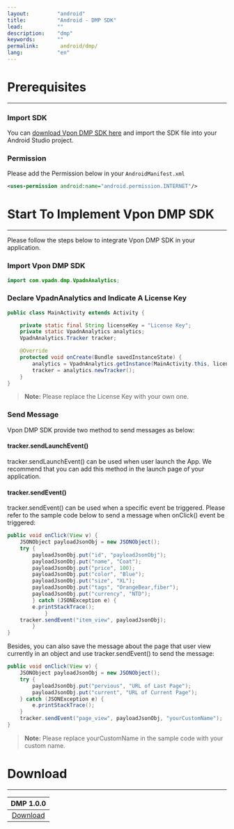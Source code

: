 ```yaml
---
layout:         "android"
title:          "Android - DMP SDK"
lead:           ""
description:    "dmp"
keywords:       ""
permalink:       android/dmp/
lang:           "en"
---
```


# Prerequisites
---

### Import SDK
You can [download Vpon DMP SDK here](http://m.vpadn.com/sdk/vpadn-dmp-obf1.0.0-1507221044-4b374f5.jar) and import the SDK file into your Android Studio project.

### Permission
Please add the Permission below in your `AndroidManifest.xml`

```xml
<uses-permission android:name="android.permission.INTERNET"/>
```

# Start To Implement Vpon DMP SDK
---
Please follow the steps below to integrate Vpon DMP SDK in your application.

### Import Vpon DMP SDK

```java
import com.vpadn.dmp.VpadnAnalytics;
```

### Declare VpadnAnalytics and Indicate A License Key

```java
public class MainActivity extends Activity {

	private static final String licenseKey = "License Key";
	private static VpadnAnalytics analytics;
	VpadnAnalytics.Tracker tracker;

	@Override
	protected void onCreate(Bundle savedInstanceState) {
		analytics = VpadnAnalytics.getInstance(MainActivity.this, licenseKey);
		tracker = analytics.newTracker();
	}
}
```

> **Note:** Please replace the License Key with your own one.


### Send Message
Vpon DMP SDK provide two method to send messages as below:

#### tracker.sendLaunchEvent()
tracker.sendLaunchEvent() can be used when user launch the App. We recommend that you can add this method in the launch page of your application.

#### tracker.sendEvent()
tracker.sendEvent() can be used when a specific event be triggered. Please refer to the sample code below to send a message when onClick() event be triggered:

```java
public void onClick(View v) {
	JSONObject payloadJsonObj = new JSONObject();
	try {
		payloadJsonObj.put("id", "payloadJsonObj");
		payloadJsonObj.put("name", "Coat");
		payloadJsonObj.put("price", 100);
		payloadJsonObj.put("color", "Blue");
		payloadJsonObj.put("size", "XL");
		payloadJsonObj.put("tags", "OrangeBear,fiber");
		payloadJsonObj.put("currency", "NTD");
		} catch (JSONException e) {
		e.printStackTrace();
	        }
	tracker.sendEvent("item_view", payloadJsonObj);
        }
}
```

Besides, you can also save the message about the page that user view currently in an object and use tracker.sendEvent() to send the message:

```java
public void onClick(View v) {
	JSONObject payloadJsonObj = new JSONObject();
	try {
		payloadJsonObj.put("pervious", "URL of Last Page");
		payloadJsonObj.put("current", "URL of Current Page");
	} catch (JSONException e) {
		e.printStackTrace();
	}
	tracker.sendEvent("page_view", payloadJsonObj, "yourCustomName");
}
```

> **Note:** Please replace yourCustomName in the sample code with your custom name.

# Download
---

|DMP 1.0.0|
|:-------:|
|[Download](http://m.vpadn.com/sdk/vpadn-dmp-obf1.0.0-1507221044-4b374f5.jar)|